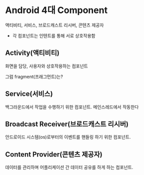 # Android 4대 Component
액티비티, 서비스, 브로드캐스트 리시버, 콘텐츠 제공자
- 각 컴포넌트는 인텐트를 통해 서로 상호작용함
## Activity(액티비티)
화면을 담당, 사용자와 상호작용하는 컴포넌트

 그럼 fragment(프래그먼트)는?
 
 ## Service(서비스)
 백그라운드에서 작업을 수행하기 위한 컴포넌트. 메인스레드에서 작동한다
 
 ## Broadcast Receiver(브로드캐스트 리시버)
 안드로이드 시스템(os)로부터의 이벤트를 핸들링 하기 위한 컴포넌트.
 
 ## Content Provider(콘텐츠 제공자)
 데이터를 관리하며 어플리케이션 간 데이터 공유를 하게 하는 컴포넌트.
 
 
 
